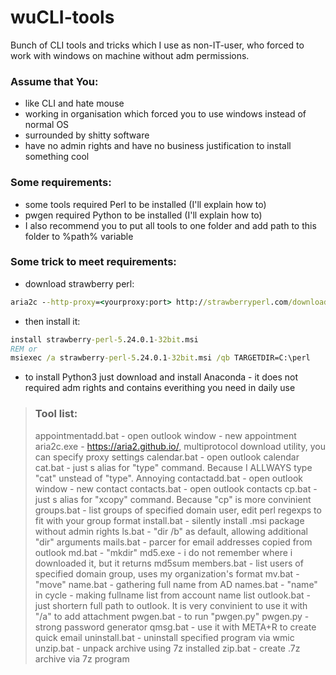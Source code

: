 # wuCLI-tools
Bunch of CLI tools and tricks which I use as non-IT-user, who forced to work with windows on machine without adm permissions.

### Assume that You:

- like CLI and hate mouse
- working in organisation which forced you to use windows instead of normal OS
- surrounded by shitty software
- have no admin rights and have no business justification to install something cool

### Some requirements:

- some tools required Perl to be installed (I'll explain how to)
- pwgen required Python to be installed (I'll explain how to)
- I also recommend you to put all tools to one folder and add path to this folder to %path% variable

### Some trick to meet requirements:

- download strawberry perl:
```cmd
aria2c --http-proxy=<yourproxy:port> http://strawberryperl.com/download/5.24.0.1/strawberry-perl-5.24.0.1-32bit.msi
```

- then install it:

```cmd
install strawberry-perl-5.24.0.1-32bit.msi
REM or
msiexec /a strawberry-perl-5.24.0.1-32bit.msi /qb TARGETDIR=C:\perl
```

- to install Python3 just download and install Anaconda - it does not required adm rights and contains everithing you need in daily use


> ### Tool list: 
> appointmentadd.bat - open outlook window - new appointment
> aria2c.exe - https://aria2.github.io/, multiprotocol download utility, you can specify proxy settings
> calendar.bat - open outlook calendar
> cat.bat - just s alias for "type" command. Because I ALLWAYS type "cat" unstead of "type". Annoying
> contactadd.bat - open outlook window - new contact
> contacts.bat - open outlook contacts
> cp.bat - just s alias for "xcopy" command. Because "cp" is more convinient
> groups.bat - list groups of specified domain user, edit perl regexps to fit with your group format
> install.bat - silently install .msi package without admin rights
> ls.bat - "dir /b" as default, allowing additional "dir" arguments
> mails.bat - parcer for email addresses copied from outlook
> md.bat - "mkdir"
> md5.exe - i do not remember where i downloaded it, but it returns md5sum 
> members.bat - list users of specified domain group, uses my organization's format
> mv.bat - "move"
> name.bat - gathering full name from AD
> names.bat - "name" in cycle - making fullname list from account name list
> outlook.bat - just shortern full path to outlook. It is very convinient to use it with "/a" to add attachment
> pwgen.bat - to run "pwgen.py"
> pwgen.py - strong password generator
> qmsg.bat - use it with META+R to create quick email
> uninstall.bat - uninstall specified program via wmic
> unzip.bat - unpack archive using 7z installed
> zip.bat - create .7z archive via 7z program
